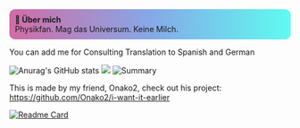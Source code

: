<div style="background: linear-gradient(to right, #d16ba5, #86a8e7, #5ffbf1); padding: 10px; border-radius: 10px;">
  <strong>🧠 Über mich</strong><br>
  Physikfan. Mag das Universum. Keine Milch.
</div>

You can add me for Consulting Translation to Spanish and German


![Anurag's GitHub stats](https://github-readme-stats.vercel.app/api?username=valooost&show_icons=true&theme=dark&hide_border=true)  ![](https://github-readme-streak-stats.herokuapp.com/?user=valooost&theme=dark&hide_border=true) ![Summary](https://github-profile-summary-cards.vercel.app/api/cards/profile-details?username=valooost&show_icons=true&theme=dark&hide_border=true)

This is made by my friend, Onako2, check out his project:
https://github.com/Onako2/i-want-it-earlier

[![Readme Card](https://github-readme-stats.vercel.app/api/pin/?username=Onako2&repo=i-want-it-earlier&show_icons=true&theme=dark&hide_border=true)]([https://github.com/anuraghazra/github-readme-stats](https://github.com/Onako2/i-want-it-earlier))
